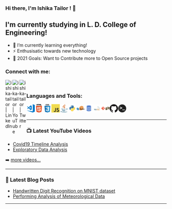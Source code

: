 ### Hi there, I'm Ishika Tailor ! 👋

## I'm currently studying in L. D. College of Engineering!

- 🌱 I’m currently learning everything!
- ⚡ Enthusisatic towards new technology 
- 🥅 2021 Goals: Want to Contribute more to Open Source projects

### Connect with me:


[<img align="left" alt="ishika-tailor | LinkedIn" width="22px" src="https://cdn.jsdelivr.net/npm/simple-icons@v3/icons/linkedin.svg" />][linkedin]
[<img align="left" alt="ishika-tailor | YouTube" width="22px" src="https://cdn.jsdelivr.net/npm/simple-icons@v3/icons/youtube.svg" />][youtube]
[<img align="left" alt="ishika-tailor | Twitter" width="22px" src="https://cdn.jsdelivr.net/npm/simple-icons@v3/icons/twitter.svg" />][twitter]

<br />

### Languages and Tools:

<img align="left" alt="Visual Studio Code" width="26px" src="https://raw.githubusercontent.com/github/explore/80688e429a7d4ef2fca1e82350fe8e3517d3494d/topics/visual-studio-code/visual-studio-code.png" />
<img align="left" alt="HTML5" width="26px" src="https://raw.githubusercontent.com/github/explore/80688e429a7d4ef2fca1e82350fe8e3517d3494d/topics/html/html.png" />
<img align="left" alt="CSS3" width="26px" src="https://raw.githubusercontent.com/github/explore/80688e429a7d4ef2fca1e82350fe8e3517d3494d/topics/css/css.png" />
<img align="left" alt="JavaScript" width="26px" src="https://raw.githubusercontent.com/github/explore/80688e429a7d4ef2fca1e82350fe8e3517d3494d/topics/javascript/javascript.png" />
<img align="left" alt="Java" width="26px" src="https://raw.githubusercontent.com/github/explore/80688e429a7d4ef2fca1e82350fe8e3517d3494d/topics/java/java.png" />
<img align="left" alt="Python" width="26px" src="https://raw.githubusercontent.com/github/explore/80688e429a7d4ef2fca1e82350fe8e3517d3494d/topics/python/python.png" />
<img align="left" alt="Scikit-learn" width="26px" src="https://raw.githubusercontent.com/github/explore/80688e429a7d4ef2fca1e82350fe8e3517d3494d/topics/scikit-learn/scikit-learn.png" />


<img align="left" alt="SQL" width="26px" src="https://raw.githubusercontent.com/github/explore/80688e429a7d4ef2fca1e82350fe8e3517d3494d/topics/sql/sql.png" />
<img align="left" alt="MySQL" width="26px" src="https://raw.githubusercontent.com/github/explore/80688e429a7d4ef2fca1e82350fe8e3517d3494d/topics/mysql/mysql.png" />
<img align="left" alt="Git" width="26px" src="https://raw.githubusercontent.com/github/explore/80688e429a7d4ef2fca1e82350fe8e3517d3494d/topics/git/git.png" />
<img align="left" alt="GitHub" width="26px" src="https://raw.githubusercontent.com/github/explore/78df643247d429f6cc873026c0622819ad797942/topics/github/github.png" />
<img align="left" alt="Terminal" width="26px" src="https://raw.githubusercontent.com/github/explore/80688e429a7d4ef2fca1e82350fe8e3517d3494d/topics/terminal/terminal.png" />

<br />
<br />

---

### 📺 Latest YouTube Videos

<!-- YOUTUBE:START -->
- [Covid19 Timeline Analysis](https://youtu.be/LsQzJIjK9XY)
- [Exploratory Data Analysis](https://youtu.be/NhuRn84vrek)

<!-- YOUTUBE:END -->

➡️ [more videos...](https://www.youtube.com/channel/UCYl7yTFTUFsFl_LsJimNQNA?view_as=subscriber)

---

### 📕 Latest Blog Posts

<!-- BLOG-POST-LIST:START -->
- [Handwritten Digit Recognition on MNIST dataset](https://medium.com/@ishika.tailor2001/handwritten-digit-recognition-on-mnist-dataset-61b8d6a884b8)
- [Performing Analysis of Meteorological Data](https://medium.com/@ishika.tailor2001/performing-analysis-of-meteorological-data-d6a27b6c06d0)


---



[twitter]: https://twitter.com/ishika_tailor
[youtube]:https://www.youtube.com/channel/UCYl7yTFTUFsFl_LsJimNQNA?view_as=subscriber
[Medium]:https://medium.com/@ishika.tailor2001
[linkedin]:https://www.linkedin.com/in/ishika-tailor-7045b1181/
[Datascience]: https://www.youtube.com/watch?v=DpIE5i8QYus&list=PLBhiTM_h5-j1PEWupNAlBJ6cE48gror5B
[Certification]: https://drive.google.com/drive/folders/1ojd2--Ynw4xWOBkV0VE0zWz7X9YUuUek?usp=sharing
